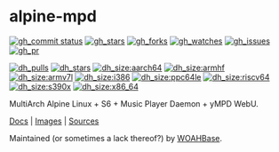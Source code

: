# alpine-mpd

[![gh_commit status][201]][151]
[![gh_stars][202]][152]
[![gh_forks][203]][153]
[![gh_watches][204]][154]
[![gh_issues][216]][166]
[![gh_pr][217]][167]

[![dh_pulls][205]][155]
[![dh_stars][206]][156]
[![dh_size:aarch64][208]][158]
[![dh_size:armhf][210]][160]
[![dh_size:armv7l][209]][159]
[![dh_size:i386][211]][161]
[![dh_size:ppc64le][213]][163]
[![dh_size:riscv64][214]][164]
[![dh_size:s390x][215]][165]
[![dh_size:x86_64][207]][157]
<!--[![dh_size:loong64][212]][162]-->

MultiArch Alpine Linux + S6 + Music Player Daemon + yMPD WebU.

[Docs][112] | [Images][155] | [Sources][151]

Maintained (or sometimes a lack thereof?) by [WOAHBase][110].

[110]: https://woahbase.online/
[112]: https://woahbase.online/images/alpine-mpd/

[151]: https://github.com/woahbase/alpine-mpd
[152]: https://github.com/woahbase/alpine-mpd/stargazers
[153]: https://github.com/woahbase/alpine-mpd/network/members
[154]: https://github.com/woahbase/alpine-mpd/watchers
[155]: https://hub.docker.com/r/woahbase/alpine-mpd
[156]: https://hub.docker.com/r/woahbase/alpine-mpd
[157]: https://hub.docker.com/r/woahbase/alpine-mpd/tags?name=x86_64&ordering=last_updated
[158]: https://hub.docker.com/r/woahbase/alpine-mpd/tags?name=aarch64&ordering=last_updated
[159]: https://hub.docker.com/r/woahbase/alpine-mpd/tags?name=armv7l&ordering=last_updated
[160]: https://hub.docker.com/r/woahbase/alpine-mpd/tags?name=armhf&ordering=last_updated
[161]: https://hub.docker.com/r/woahbase/alpine-mpd/tags?name=i386&ordering=last_updated
[162]: https://hub.docker.com/r/woahbase/alpine-mpd/tags?name=loong64&ordering=last_updated
[163]: https://hub.docker.com/r/woahbase/alpine-mpd/tags?name=ppc64le&ordering=last_updated
[164]: https://hub.docker.com/r/woahbase/alpine-mpd/tags?name=riscv64&ordering=last_updated
[165]: https://hub.docker.com/r/woahbase/alpine-mpd/tags?name=s390x&ordering=last_updated
[166]: https://github.com/woahbase/alpine-mpd/issues
[167]: https://github.com/woahbase/alpine-mpd/pulls

[201]: https://img.shields.io/github/last-commit/woahbase/alpine-mpd?color=brightgreen&style=flat-square&logo=github
[202]: https://img.shields.io/github/stars/woahbase/alpine-mpd?color=brightgreen&style=flat-square&logo=github
[203]: https://img.shields.io/github/forks/woahbase/alpine-mpd?color=brightgreen&style=flat-square&logo=github
[204]: https://img.shields.io/github/watchers/woahbase/alpine-mpd?color=brightgreen&style=flat-square&logo=github
[205]: https://img.shields.io/docker/pulls/woahbase/alpine-mpd?color=brightgreen&style=flat-square&logo=docker&label=pulls
[206]: https://img.shields.io/docker/stars/woahbase/alpine-mpd?color=brightgreen&style=flat-square&logo=docker&label=stars
[207]: https://img.shields.io/docker/image-size/woahbase/alpine-mpd/x86_64?label=x86_64&color=brightgreen&style=flat-square&logo=docker
[208]: https://img.shields.io/docker/image-size/woahbase/alpine-mpd/aarch64?label=aarch64&color=brightgreen&style=flat-square&logo=docker
[209]: https://img.shields.io/docker/image-size/woahbase/alpine-mpd/armv7l?label=armv7l&color=brightgreen&style=flat-square&logo=docker
[210]: https://img.shields.io/docker/image-size/woahbase/alpine-mpd/armhf?label=armhf&color=brightgreen&style=flat-square&logo=docker
[211]: https://img.shields.io/docker/image-size/woahbase/alpine-mpd/i386?label=i386&color=brightgreen&style=flat-square&logo=docker
[212]: https://img.shields.io/docker/image-size/woahbase/alpine-mpd/loong64?label=loong64&color=brightgreen&style=flat-square&logo=docker
[213]: https://img.shields.io/docker/image-size/woahbase/alpine-mpd/ppc64le?label=ppc64le&color=brightgreen&style=flat-square&logo=docker
[214]: https://img.shields.io/docker/image-size/woahbase/alpine-mpd/riscv64?label=riscv64&color=brightgreen&style=flat-square&logo=docker
[215]: https://img.shields.io/docker/image-size/woahbase/alpine-mpd/s390x?label=s390x&color=brightgreen&style=flat-square&logo=docker
[216]: https://img.shields.io/github/issues/woahbase/alpine-mpd?color=brightgreen&style=flat-square&logo=github
[217]: https://img.shields.io/github/issues-pr/woahbase/alpine-mpd?color=brightgreen&style=flat-square&logo=github
